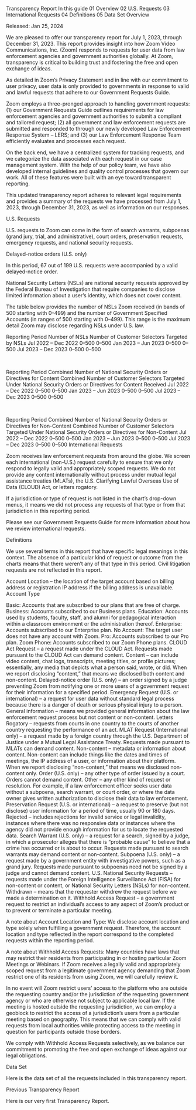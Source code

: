 Transparency Report
In this guide
01
Overview
02
U.S. Requests
03
International Requests
04
Definitions
05
Data Set
Overview

Released: Jan 25, 2024

We are pleased to offer our transparency report for July 1, 2023, through December 31, 2023. This report provides insight into how Zoom Video Communications, Inc. (Zoom) responds to requests for user data from law enforcement agencies and government authorities globally. At Zoom, transparency is critical to building trust and fostering the free and open exchange of ideas.

As detailed in Zoom’s Privacy Statement and in line with our commitment to user privacy, user data is only provided to governments in response to valid and lawful requests that adhere to our Government Requests Guide.

Zoom employs a three-pronged approach to handling government requests: (1) our Government Requests Guide outlines requirements for law enforcement agencies and government authorities to submit a compliant and tailored request; (2) all government and law enforcement requests are submitted and responded to through our newly developed Law Enforcement Response System – LERS; and (3) our Law Enforcement Response Team efficiently evaluates and processes each request.

On the back end, we have a centralized system for tracking requests, and we categorize the data associated with each request in our case management system. With the help of our policy team, we have also developed internal guidelines and quality control processes that govern our work. All of these features were built with an eye toward transparent reporting.

This updated transparency report adheres to relevant legal requirements and provides a summary of the requests we have processed from July 1, 2023, through December 31, 2023, as well as information on our responses.

U.S. Requests

U.S. requests to Zoom can come in the form of search warrants, subpoenas (grand jury, trial, and administrative), court orders, preservation requests, emergency requests, and national security requests.

Delayed-notice orders (U.S. only)

In this period, 67 out of 199 U.S. requests were accompanied by a valid delayed-notice order.

National Security Letters (NSLs) are national security requests approved by the Federal Bureau of Investigation that require companies to disclose limited information about a user’s identity, which does not cover content.

The table below provides the number of NSLs Zoom received (in bands of 500 starting with 0–499) and the number of Government Specified Accounts (in ranges of 500 starting with 0–499). This range is the maximum detail Zoom may disclose regarding NSLs under U.S. law.

Reporting Period	Number of NSLs	Number of Customer Selectors Targeted by NSLs
Jul 2022 – Dec 2022	0–500	0–500
Jan 2023 – Jun 2023	0–500	0–500
Jul 2023 – Dec 2023	0–500	0–500

 

Reporting Period	Combined Number of National Security Orders or Directives for Content	Combined Number of Customer Selectors Targeted Under National Security Orders or Directives for Content Received
Jul 2022 – Dec 2022	0–500	0–500
Jan 2023 – Jun 2023	0–500	0–500
Jul 2023 – Dec 2023	0–500	0–500

 

Reporting Period	Combined Number of National Security Orders or Directives for Non-Content	Combined Number of Customer Selectors Targeted Under National Security Orders or Directives for Non-Content
Jul 2022 – Dec 2022	0–500	0–500
Jan 2023 – Jun 2023	0–500	0–500
Jul 2023 – Dec 2023	0–500	0–500
International Requests

Zoom receives law enforcement requests from around the globe. We screen each international (non-U.S.) request carefully to ensure that we only respond to legally valid and appropriately scoped requests. We do not provide any content internationally without process under mutual legal assistance treaties (MLATs), the U.S. Clarifying Lawful Overseas Use of Data (CLOUD) Act, or letters rogatory.

If a jurisdiction or type of request is not listed in the chart’s drop-down menus, it means we did not process any requests of that type or from that jurisdiction in this reporting period.

Please see our Government Requests Guide for more information about how we review international requests.

Definitions

We use several terms in this report that have specific legal meanings in this context. The absence of a particular kind of request or outcome from the charts means that there weren’t any of that type in this period. Civil litigation requests are not reflected in this report.

Account Location – the location of the target account based on billing address or registration IP address if the billing address is unavailable.
Account Type

Basic: Accounts that are subscribed to our plans that are free of charge.
Business: Accounts subscribed to our Business plans.
Education: Accounts used by students, faculty, staff, and alumni for pedagogical interaction within a classroom environment or the administration thereof.
Enterprise: Accounts subscribed to our Enterprise plan.
No Account: The target user does not have any account with Zoom.
Pro: Accounts subscribed to our Pro plan.
Zoom Phone: Accounts subscribed to our Zoom Phone plans.
CLOUD Act Request – a request made under the CLOUD Act. Requests made pursuant to the CLOUD Act can demand content.
Content – can include video content, chat logs, transcripts, meeting titles, or profile pictures; essentially, any media that depicts what a person said, wrote, or did. When we report disclosing “content,” that means we disclosed both content and non-content.
Delayed-notice order (U.S. only) – an order signed by a judge preventing Zoom from notifying one or more users of a government request for their information for a specified period.
Emergency Request (U.S. or international) – a request for user data without standard legal process because there is a danger of death or serious physical injury to a person.
General information – means we provided general information about the law enforcement request process but not content or non-content.
Letters Rogatory – requests from courts in one country to the courts of another country requesting the performance of an act.
MLAT Request (International only) – a request made by a foreign country through the U.S. Department of Justice under a Mutual Legal Assistance Treaty. Requests made pursuant to MLATs can demand content.
Non-content – metadata or information about content. Non-content can include things like the dates and times of meetings, the IP address of a user, or information about their platform. When we report disclosing “non-content,” that means we disclosed non-content only.
Order (U.S. only) – any other type of order issued by a court. Orders cannot demand content.
Other – any other kind of request or resolution. For example, if a law enforcement officer seeks user data without a subpoena, search warrant, or court order, or where the data owner gives written authorization to disclose their data to law enforcement.
Preservation Request (U.S. or international) – a request to preserve (but not disclose) user information for a period of time, usually 90 or 180 days.
Rejected – includes rejections for invalid service or legal invalidity, instances where there was no responsive data or instances where the agency did not provide enough information for us to locate the requested data.
Search Warrant (U.S. only) – a request for a search, signed by a judge, in which a prosecutor alleges that there is “probable cause” to believe that a crime has occurred or is about to occur. Requests made pursuant to search warrants may demand content or non-content.
Subpoena (U.S. only) – a request made by a government entity with investigative powers, such as a grand jury. Requests made pursuant to subpoenas need not be signed by a judge and cannot demand content.
U.S. National Security Requests – requests made under the Foreign Intelligence Surveillance Act (FISA) for non-content or content, or National Security Letters (NSLs) for non-content.
Withdrawn – means that the requester withdrew the request before we made a determination on it.
Withhold Access Request – a government request to restrict an individual’s access to any aspect of Zoom’s product or to prevent or terminate a particular meeting.

A note about Account Location and Type: We disclose account location and type solely when fulfilling a government request. Therefore, the account location and type reflected in the report correspond to the completed requests within the reporting period.

A note about Withhold Access Requests: Many countries have laws that may restrict their residents from participating in or hosting particular Zoom Meetings or Webinars. If Zoom receives a legally valid and appropriately scoped request from a legitimate government agency demanding that Zoom restrict one of its residents from using Zoom, we will carefully review it.

In no event will Zoom restrict users’ access to the platform who are outside the requesting country and/or the jurisdiction of the requesting government agency or who are otherwise not subject to applicable local law. If the meeting is hosted outside the requesting jurisdiction, we can employ a geoblock to restrict the access of a jurisdiction’s users from a particular meeting based on geography. This means that we can comply with valid requests from local authorities while protecting access to the meeting in question for participants outside those borders.

We comply with Withhold Access Requests selectively, as we balance our commitment to promoting the free and open exchange of ideas against our legal obligations.

Data Set

Here is the data set of all the requests included in this transparency report.

Previous Transparency Report

Here is our very first Transparency Report.